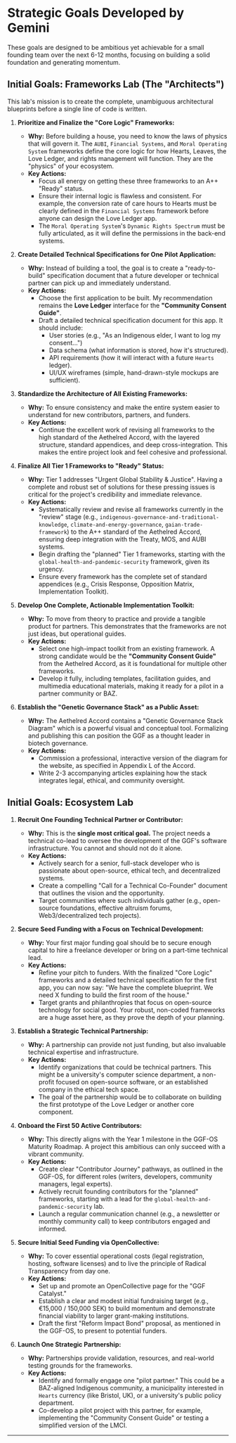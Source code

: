<!-- This file is automatically copied from documentation/ggf-operating-system/ggf-catalyst/strategic-goals.md -->

# Strategic Goals Developed by Gemini

These goals are designed to be ambitious yet achievable for a small founding team over the next 6-12 months, focusing on building a solid foundation and generating momentum.

## **Initial Goals: Frameworks Lab (The "Architects")**

This lab's mission is to create the complete, unambiguous architectural blueprints before a single line of code is written.

1.  **Prioritize and Finalize the "Core Logic" Frameworks:**
    * **Why:** Before building a house, you need to know the laws of physics that will govern it. The `AUBI`, `Financial Systems`, and `Moral Operating System` frameworks define the core logic for how Hearts, Leaves, the Love Ledger, and rights management will function. They are the "physics" of your ecosystem.
    * **Key Actions:**
        * Focus all energy on getting these three frameworks to an A++ "Ready" status.
        * Ensure their internal logic is flawless and consistent. For example, the conversion rate of care hours to Hearts must be clearly defined in the `Financial Systems` framework before anyone can design the Love Ledger app.
        * The `Moral Operating System`'s `Dynamic Rights Spectrum` must be fully articulated, as it will define the permissions in the back-end systems.

2.  **Create Detailed Technical Specifications for One Pilot Application:**
    * **Why:** Instead of building a tool, the goal is to create a "ready-to-build" specification document that a future developer or technical partner can pick up and immediately understand.
    * **Key Actions:**
        * Choose the first application to be built. My recommendation remains the **Love Ledger** interface for the **"Community Consent Guide"**.
        * Draft a detailed technical specification document for this app. It should include:
            * User stories (e.g., "As an Indigenous elder, I want to log my consent...")
            * Data schema (what information is stored, how it's structured).
            * API requirements (how it will interact with a future `Hearts` ledger).
            * UI/UX wireframes (simple, hand-drawn-style mockups are sufficient).

3.  **Standardize the Architecture of All Existing Frameworks:**
    * **Why:** To ensure consistency and make the entire system easier to understand for new contributors, partners, and funders.
    * **Key Actions:**
        * Continue the excellent work of revising all frameworks to the high standard of the Aethelred Accord, with the layered structure, standard appendices, and deep cross-integration. This makes the entire project look and feel cohesive and professional.

4.  **Finalize All Tier 1 Frameworks to "Ready" Status:**
    * **Why:** Tier 1 addresses "Urgent Global Stability & Justice". Having a complete and robust set of solutions for these pressing issues is critical for the project's credibility and immediate relevance.
    * **Key Actions:**
        * Systematically review and revise all frameworks currently in the "review" stage (e.g., `indigenous-governance-and-traditional-knowledge`, `climate-and-energy-governance`, `gaian-trade-framework`) to the A++ standard of the Aethelred Accord, ensuring deep integration with the Treaty, MOS, and AUBI systems.
        * Begin drafting the "planned" Tier 1 frameworks, starting with the `global-health-and-pandemic-security` framework, given its urgency.
        * Ensure every framework has the complete set of standard appendices (e.g., Crisis Response, Opposition Matrix, Implementation Toolkit).

5.  **Develop One Complete, Actionable Implementation Toolkit:**
    * **Why:** To move from theory to practice and provide a tangible product for partners. This demonstrates that the frameworks are not just ideas, but operational guides.
    * **Key Actions:**
        * Select one high-impact toolkit from an existing framework. A strong candidate would be the **"Community Consent Guide"** from the Aethelred Accord, as it is foundational for multiple other frameworks.
        * Develop it fully, including templates, facilitation guides, and multimedia educational materials, making it ready for a pilot in a partner community or BAZ.

6.  **Establish the "Genetic Governance Stack" as a Public Asset:**
    * **Why:** The Aethelred Accord contains a "Genetic Governance Stack Diagram" which is a powerful visual and conceptual tool. Formalizing and publishing this can position the GGF as a thought leader in biotech governance.
    * **Key Actions:**
        * Commission a professional, interactive version of the diagram for the website, as specified in Appendix L of the Accord.
        * Write 2-3 accompanying articles explaining how the stack integrates legal, ethical, and community oversight.

## **Initial Goals: Ecosystem Lab**

1.  **Recruit One Founding Technical Partner or Contributor:**
    * **Why:** This is the **single most critical goal.** The project needs a technical co-lead to oversee the development of the GGF's software infrastructure. You cannot and should not do it alone.
    * **Key Actions:**
        * Actively search for a senior, full-stack developer who is passionate about open-source, ethical tech, and decentralized systems.
        * Create a compelling "Call for a Technical Co-Founder" document that outlines the vision and the opportunity.
        * Target communities where such individuals gather (e.g., open-source foundations, effective altruism forums, Web3/decentralized tech projects).

2.  **Secure Seed Funding with a Focus on Technical Development:**
    * **Why:** Your first major funding goal should be to secure enough capital to hire a freelance developer or bring on a part-time technical lead.
    * **Key Actions:**
        * Refine your pitch to funders. With the finalized "Core Logic" frameworks and a detailed technical specification for the first app, you can now say: "We have the complete blueprint. We need X funding to build the first room of the house."
        * Target grants and philanthropies that focus on open-source technology for social good. Your robust, non-coded frameworks are a huge asset here, as they prove the depth of your planning.

3.  **Establish a Strategic Technical Partnership:**
    * **Why:** A partnership can provide not just funding, but also invaluable technical expertise and infrastructure.
    * **Key Actions:**
        * Identify organizations that could be technical partners. This might be a university's computer science department, a non-profit focused on open-source software, or an established company in the ethical tech space.
        * The goal of the partnership would be to collaborate on building the first prototype of the Love Ledger or another core component.

4.  **Onboard the First 50 Active Contributors:**
    * **Why:** This directly aligns with the Year 1 milestone in the GGF-OS Maturity Roadmap. A project this ambitious can only succeed with a vibrant community.
    * **Key Actions:**
        * Create clear "Contributor Journey" pathways, as outlined in the GGF-OS, for different roles (writers, developers, community managers, legal experts).
        * Actively recruit founding contributors for the "planned" frameworks, starting with a lead for the `global-health-and-pandemic-security` lab.
        * Launch a regular communication channel (e.g., a newsletter or monthly community call) to keep contributors engaged and informed.

5.  **Secure Initial Seed Funding via OpenCollective:**
    * **Why:** To cover essential operational costs (legal registration, hosting, software licenses) and to live the principle of Radical Transparency from day one.
    * **Key Actions:**
        * Set up and promote an OpenCollective page for the "GGF Catalyst."
        * Establish a clear and modest initial fundraising target (e.g., €15,000 / 150,000 SEK) to build momentum and demonstrate financial viability to larger grant-making institutions.
        * Draft the first "Reform Impact Bond" proposal, as mentioned in the GGF-OS, to present to potential funders.

6.  **Launch One Strategic Partnership:**
    * **Why:** Partnerships provide validation, resources, and real-world testing grounds for the frameworks.
    * **Key Actions:**
        * Identify and formally engage one "pilot partner." This could be a BAZ-aligned Indigenous community, a municipality interested in `Hearts` currency (like Bristol, UK), or a university's public policy department.
        * Co-develop a pilot project with this partner, for example, implementing the "Community Consent Guide" or testing a simplified version of the LMCI.

***

